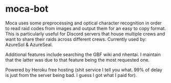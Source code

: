 # moca-bot

Moca uses some preprocessing and optical character recognition in order to read raid codes from images and output them for an easy to copy format. This is particularly useful for Discord servers that house multiple crews and want to share their raids across different crews. Currently used by: AzureSol & AzureSeal.

Additional features include searching the GBF wiki and nhentai. I maintain that the latter was due to that feature being the most requested one.

Powered by Heroku free hosting (shit service I tell you what. 99% of delay is just from the server being bad. I guess I got what I paid for).
